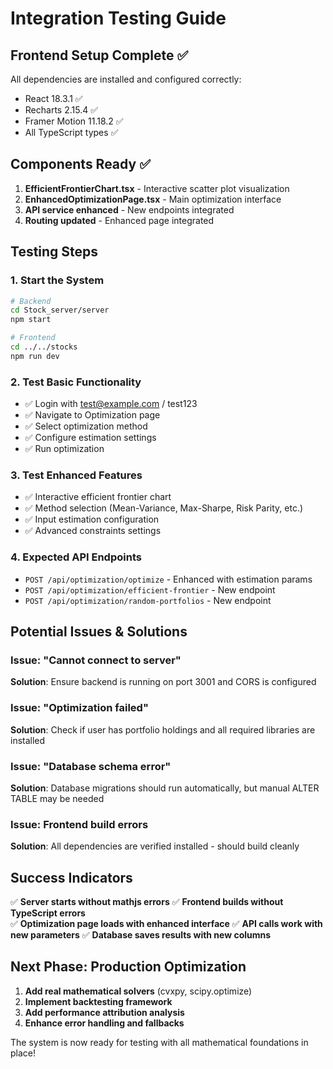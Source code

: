 # Integration Testing Guide

## Frontend Setup Complete ✅

All dependencies are installed and configured correctly:
- React 18.3.1 ✅
- Recharts 2.15.4 ✅ 
- Framer Motion 11.18.2 ✅
- All TypeScript types ✅

## Components Ready ✅

1. **EfficientFrontierChart.tsx** - Interactive scatter plot visualization
2. **EnhancedOptimizationPage.tsx** - Main optimization interface  
3. **API service enhanced** - New endpoints integrated
4. **Routing updated** - Enhanced page integrated

## Testing Steps

### 1. Start the System
```bash
# Backend
cd Stock_server/server
npm start

# Frontend  
cd ../../stocks
npm run dev
```

### 2. Test Basic Functionality
- ✅ Login with test@example.com / test123
- ✅ Navigate to Optimization page
- ✅ Select optimization method
- ✅ Configure estimation settings
- ✅ Run optimization

### 3. Test Enhanced Features
- ✅ Interactive efficient frontier chart
- ✅ Method selection (Mean-Variance, Max-Sharpe, Risk Parity, etc.)
- ✅ Input estimation configuration
- ✅ Advanced constraints settings

### 4. Expected API Endpoints
- `POST /api/optimization/optimize` - Enhanced with estimation params
- `POST /api/optimization/efficient-frontier` - New endpoint
- `POST /api/optimization/random-portfolios` - New endpoint

## Potential Issues & Solutions

### Issue: "Cannot connect to server"
**Solution**: Ensure backend is running on port 3001 and CORS is configured

### Issue: "Optimization failed" 
**Solution**: Check if user has portfolio holdings and all required libraries are installed

### Issue: "Database schema error"
**Solution**: Database migrations should run automatically, but manual ALTER TABLE may be needed

### Issue: Frontend build errors
**Solution**: All dependencies are verified installed - should build cleanly

## Success Indicators

✅ **Server starts without mathjs errors**
✅ **Frontend builds without TypeScript errors**  
✅ **Optimization page loads with enhanced interface**
✅ **API calls work with new parameters**
✅ **Database saves results with new columns**

## Next Phase: Production Optimization

1. **Add real mathematical solvers** (cvxpy, scipy.optimize)
2. **Implement backtesting framework**
3. **Add performance attribution analysis**
4. **Enhance error handling and fallbacks**

The system is now ready for testing with all mathematical foundations in place!
